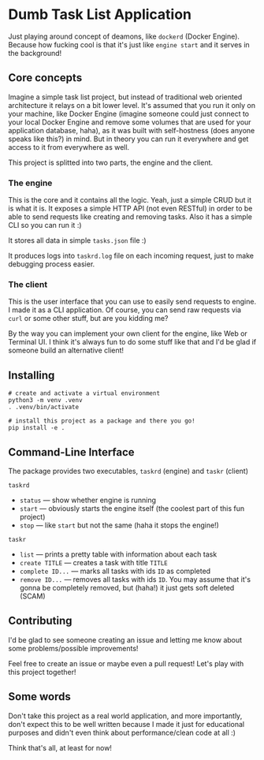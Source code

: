 # Dumb Task List Application

Just playing around concept of deamons, like `dockerd` (Docker Engine).
Because how fucking cool is that it's just like `engine start` and it serves
in the background!

## Core concepts

Imagine a simple task list project, but instead of traditional web
oriented architecture it relays on a bit lower level.
It's assumed that you run it only on your machine, like Docker Engine
(imagine someone could just connect to your local Docker Engine and remove
some volumes that are used for your application database, haha), as it was
built with self-hostness (does anyone speaks like this?) in mind.
But in theory you can run it everywhere and get access to it from everywhere
as well.

This project is splitted into two parts, the engine and the client.

### The engine

This is the core and it contains all the logic.
Yeah, just a simple CRUD but it is what it is.
It exposes a simple HTTP API (not even RESTful) in order to be able to send
requests like creating and removing tasks. Also it has a simple CLI so you
can run it :)

It stores all data in simple `tasks.json` file :)

It produces logs into `taskrd.log` file on each incoming request, just to
make debugging process easier.

### The client

This is the user interface that you can use to easily send requests to
engine.
I made it as a CLI application.
Of course, you can send raw requests via `curl` or some other stuff, but are
you kidding me?

By the way you can implement your own client for the engine, like Web or
Terminal UI. I think it's always fun to do some stuff like that and I'd be
glad if someone build an alternative client!

## Installing

```shell
# create and activate a virtual environment
python3 -m venv .venv
. .venv/bin/activate

# install this project as a package and there you go!
pip install -e .
```

## Command-Line Interface

The package provides two executables, `taskrd` (engine) and `taskr` (client)

`taskrd`

  - `status` — show whether engine is running
  - `start` — obviously starts the engine itself
    (the coolest part of this fun project)
  - `stop` — like `start` but not the same
    (haha it stops the engine!)

`taskr`

  - `list` — prints a pretty table with information about each task
  - `create TITLE` — creates a task with title `TITLE`
  - `complete ID...` — marks all tasks with ids `ID` as completed
  - `remove ID...` — removes all tasks with ids `ID`. You may assume that it's
    gonna be completely removed, but (haha!) it just gets soft deleted (SCAM)

## Contributing

I'd be glad to see someone creating an issue and letting me know about some
problems/possible improvements!

Feel free to create an issue or maybe even a pull request! Let's play with
this project together!

## Some words

Don't take this project as a real world application, and more importantly, don't
expect this to be well written because I made it just for educational purposes
and didn't even think about performance/clean code at all :)

Think that's all, at least for now!
